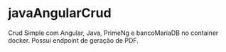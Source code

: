 # javaAngularCrud
Crud Simple com Angular, Java, PrimeNg e bancoMariaDB no container docker. Possui endpoint de geração de PDF.

